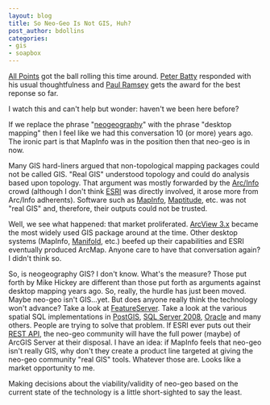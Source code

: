 ```yaml
---
layout: blog
title: So Neo-Geo Is Not GIS, Huh?
post_author: bdollins
categories:
- gis
- soapbox
---
```


<a href="http://apb.directionsmag.com/archives/3703-Neogeography-is-not-GIS;-not-LI.html">All Points</a> got the ball rolling this time around. <a href="http://geothought.blogspot.com/2007/12/no-data-creation-in-neogeography-errr.html">Peter Batty</a> responded with his usual thoughtfulness and <a href="http://geotips.blogspot.com/2007/12/real-men-use-real-gis-software.html">Paul Ramsey</a> gets the award for the best reponse so far.

I watch this and can't help but wonder: haven't we been here before?

If we replace the phrase "<a href="http://gislounge.com/internet-mapping/google-maps/neogeography/">neogeography</a>" with the phrase "desktop mapping" then I feel like we had this conversation 10 (or more) years ago. The ironic part is that MapInfo was in the position then that neo-geo is in now.

Many GIS hard-liners argued that non-topological mapping packages could not be called GIS. "Real GIS" understood topology and could do analysis based upon topology. That argument was mostly forwarded by the <a href="http://en.wikipedia.org/wiki/ArcInfo">Arc/Info</a> crowd (although I don't think <a href="http://www.esri.com">ESRI</a> was directly involved, it arose more from Arc/Info adherents). Software such as <a href="http://www.mapinfo.com/location/integration">MapInfo</a>, <a href="http://www.caliper.com/">Maptitude</a>, etc. was not "real GIS" and, therefore, their outputs could not be trusted.

Well, we see what happened: that market proliferated. <a href="http://en.wikipedia.org/wiki/ArcView_3.x">ArcView 3.x</a> became the most widely used GIS package around at the time. Other desktop systems (MapInfo, <a href="http://www.manifold.net">Manifold</a>, etc.) beefed up their capabilities and ESRI eventually produced ArcMap. Anyone care to have that conversation again? I didn't think so.

So, is neogeography GIS? I don't know. What's the measure? Those put forth by Mike Hickey are different than those put forth as arguments against desktop mapping years ago. So, really, the hurdle has just been moved. Maybe neo-geo isn't GIS...yet. But does anyone really think the technology won't advance? Take a look at <a href="http://featureserver.org/">FeatureServer</a>. Take a look at the various spatial SQL implementations in <a href="http://postgis.refractions.net">PostGIS</a>, <a href="http://www.microsoft.com/sql/2008/technologies/spatial.mspx">SQL Server 2008</a>, <a href="http://www.oracle.com/technology/products/spatial/index.html">Oracle</a> and many others. People are trying to solve that problem. If ESRI ever puts out their <a href="http://virtualearth4gov.spaces.live.com/Blog/cns!369B39F890CE30C1!408.entry">REST API</a>, the neo-geo community will have the full power (maybe) of ArcGIS Server at their disposal. I have an idea: if MapInfo feels that neo-geo isn't really GIS, why don't they create a product line targeted at giving the neo-geo community "real GIS" tools. Whatever those are. Looks like a market opportunity to me.

Making decisions about the viability/validity of neo-geo based on the current state of the technology is a little short-sighted to say the least.